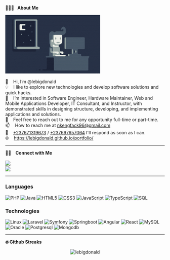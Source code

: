 👨🏻‍💻  <strong>&nbsp;&nbsp;About Me</strong>

<img src="https://raw.githubusercontent.com/AVS1508/AVS1508/master/assets/Night-Coding.gif">
<!--
<p align='center'>
    <img src="https://gidigi.com/cdn/love.gif">
</p>
-->

👋  &nbsp;&nbsp; Hi, I’m @lebigdonald<br>
💡  &nbsp;&nbsp; I like to explore new technologies and develop software solutions and quick hacks.<br>
👀  &nbsp;&nbsp; I’m interested in Software Engineer, Hardware Maintainer, Web and Mobile Applications Developer, IT Consultant, and Instructor, with demonstrated skills in designing structure, developing, and implementing applications and solutions.<br>
💬  &nbsp;&nbsp; Feel free to reach out to me for any opportunity full-time or part-time.<br>
📫  &nbsp;&nbsp; How to reach me at nkengfack96@gmail.com<br>
📱  &nbsp;&nbsp; <a href="tel:+237671319673">+237671319673</a> / <a href="tel:+237697657064">+237697657064</a> I'll respond as soon as I can.<br>
🌐  &nbsp;&nbsp; https://lebigdonald.github.io/portfolio/

<hr>

🤝🏻  <strong>&nbsp;&nbsp; Connect with Me</strong>

<a href="https://github-readme-stats.vercel.app/api?username=lebigdonald&count_private=true&show_icons=true&theme=dark">
  <img align="center" src="https://github-readme-stats.vercel.app/api?username=lebigdonald" />
</a>

<br>

<a href="https://github.com/lebigdonald">
  <img align="center" src="https://github-readme-stats.vercel.app/api/top-langs/?username=lebigdonald" />
</a>

<hr>

### Languages

![PHP](https://img.shields.io/badge/-PHP-000?&logo=PHP)
![Java](https://img.shields.io/badge/-Java-000?&logo=Java&logoColor=007396)
![HTML5](https://img.shields.io/badge/-HTML5-000?&logo=HTML5)
![CSS3](https://img.shields.io/badge/-CSS3-000?&logo=CSS3)
![JavaScript](https://img.shields.io/badge/-JS6-000?&logo=JavaScript)
![TypeScript](https://img.shields.io/badge/-TypeScript-000?&logo=TypeScript)
![SQL](https://img.shields.io/badge/-SQL-000?&logo=MySQL)


### Technologies

![Linux](https://img.shields.io/badge/-Linux-000?&logo=Linux)
![Laravel](https://img.shields.io/badge/-Laravel-000?&logo=Laravel)
![Symfony](https://img.shields.io/badge/-Symfony-000?&logo=Symfony)
![Springboot](https://img.shields.io/badge/-Springboot-000?&logo=Springboot)
![Angular](https://img.shields.io/badge/-Angular-000?&logo=Angular)
![React](https://img.shields.io/badge/-React-000?&logo=React)
![MySQL](https://img.shields.io/badge/-MySQL-000?&logo=MySQL)
![Oracle](https://img.shields.io/badge/-Oracle-000?&logo=Oracle)
![Postgresql](https://img.shields.io/badge/-Postgresql-000?&logo=Postgresql)
![Mongodb](https://img.shields.io/badge/-Mongodb-000?&logo=Mongodb)

<hr>

<b>🔥 Github Streaks</b>
<p align="center"><img src="https://github-readme-streak-stats.herokuapp.com/?user=lebigdonald&theme=black-ice&hide_border=true&stroke=0000&background=0D1117&ring=e05397&fire=e05397&currStreakLabel=e05397&bg_color=30,e96443,904e95&title_color=fff&text_color=fff" alt="lebigdonald" /></p>
